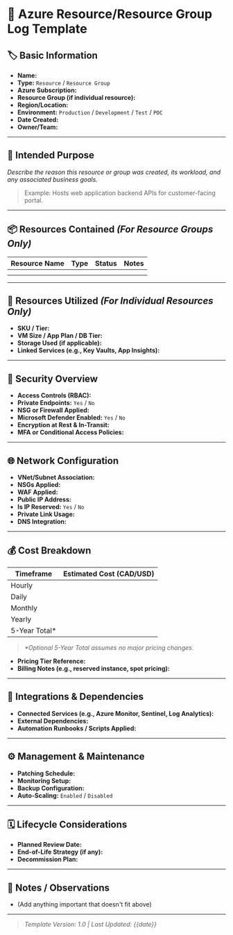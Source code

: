 # 📘 Azure Resource/Resource Group Log Template

## 🏷️ Basic Information
- **Name:**  
- **Type:** `Resource` / `Resource Group`  
- **Azure Subscription:**  
- **Resource Group (if individual resource):**  
- **Region/Location:**  
- **Environment:** `Production` / `Development` / `Test` / `POC`  
- **Date Created:**  
- **Owner/Team:**  

---

## 🎯 Intended Purpose
_Describe the reason this resource or group was created, its workload, and any associated business goals._

> Example: Hosts web application backend APIs for customer-facing portal.

---

## 📦 Resources Contained *(For Resource Groups Only)*
| Resource Name | Type | Status | Notes |
|---------------|------|--------|-------|
|               |      |        |       |
|               |      |        |       |

---

## 🧰 Resources Utilized *(For Individual Resources Only)*
- **SKU / Tier:**  
- **VM Size / App Plan / DB Tier:**  
- **Storage Used (if applicable):**  
- **Linked Services (e.g., Key Vaults, App Insights):**  

---

## 🔐 Security Overview
- **Access Controls (RBAC):**  
- **Private Endpoints:** `Yes` / `No`  
- **NSG or Firewall Applied:**  
- **Microsoft Defender Enabled:** `Yes` / `No`  
- **Encryption at Rest & In-Transit:**  
- **MFA or Conditional Access Policies:**  

---

## 🌐 Network Configuration
- **VNet/Subnet Association:**  
- **NSGs Applied:**
- **WAF Applied:**  
- **Public IP Address:**   
- **Is IP Reserved:** `Yes` / `No`  
- **Private Link Usage:**  
- **DNS Integration:**  

---

## 💰 Cost Breakdown

| Timeframe     | Estimated Cost (CAD/USD) |
|---------------|--------------------------|
| Hourly        |                          |
| Daily         |                          |
| Monthly       |                          |
| Yearly        |                          |
| 5-Year Total* |                          |

> _*Optional 5-Year Total assumes no major pricing changes._

- **Pricing Tier Reference:**  
- **Billing Notes (e.g., reserved instance, spot pricing):**  

---

## 🧩 Integrations & Dependencies
- **Connected Services (e.g., Azure Monitor, Sentinel, Log Analytics):**  
- **External Dependencies:**  
- **Automation Runbooks / Scripts Applied:**  

---

## ⚙️ Management & Maintenance
- **Patching Schedule:**  
- **Monitoring Setup:**  
- **Backup Configuration:**  
- **Auto-Scaling:** `Enabled` / `Disabled`  

---

## 🗓️ Lifecycle Considerations
- **Planned Review Date:**  
- **End-of-Life Strategy (if any):**  
- **Decommission Plan:**  

---

## 📝 Notes / Observations
- (Add anything important that doesn't fit above)

---

> _Template Version: 1.0 | Last Updated: {{date}}_
